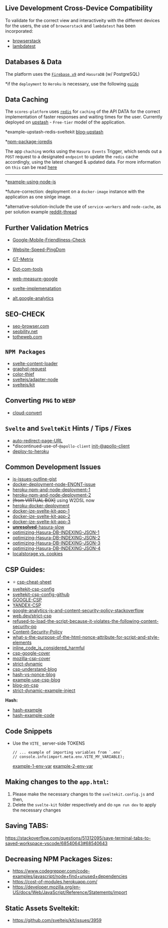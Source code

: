 ## Live Development Cross-Device Compatibility

To validate for the correct view and interactiveity with the different devices for the users, the use of `browserstack` and `lambdatest` has been incorporated:

- [browserstack](https://live.browserstack.com/)
- [lambdatest](https://accounts.lambdatest.com/billing/plans)

## Databases & Data

The platform uses the [`Firebase v9`](https://firebase.google.com/docs/database/web/read-and-write#web-version-9) and `HasuraDB` (w/ PostgreSQL)

*if the `deployment` to `Heroku` is necessary, use the following [`guide`](https://hasura.io/docs/latest/graphql/core/deployment/deployment-guides/heroku.html)

## Data Caching

The `scores-platform` uses [`redis`](https://redis.io/download) for `caching` of the API DATA for the correct implementation of faster responses and waiting times for the user.
Currently deployed on [upstash](https://docs.upstash.com/redis) - `Free-tier` model of the application.

*example-upstash-redis-sveltekit [blog-upstash](https://blog.upstash.com/svelte-with-serverless-redis)

*[npm-package-ioredis](https://github.com/luin/ioredis)

The app `chaching` works using the `Hasura Events` Trigger, which sends out a `POST` request to a designated `endpoint` to update the `redis` cache accordingly, using the latest changed & updated data.
For more information on `this` can be read [here](https://hasura.io/docs/latest/graphql/core/event-triggers/create-trigger.html)

---

*[example-using-node-js](https://medium.com/dsckiit/how-to-cache-json-data-in-redis-75016e4a2100)

*future-correction: deployment on a `docker-image` instance with the application as one sinlge image.

*alternative-solution-include the use of `service-workers` and `node-cache`, as per solution example [reddit-thread](https://www.reddit.com/r/sveltejs/comments/p3v280/caching_for_load_function_in_sveltekit/h8vw2l3/)

## Further Validation Metrics

- [Google-Mobile-Friendliness-Check](https://search.google.com/test/mobile-friendly/result?id=ubORB42h3SuKWcAlkAQssw)
- [Website-Speed-PingDom](https://tools.pingdom.com/)
- [GT-Metrix](https://gtmetrix.com/)
- [Dot-com-tools](https://www.dotcom-tools.com/)
- [web-measure-google](https://web.dev/measure/)

- [svelte-implemenatation](https://github.com/imbolc/sapper-google-analytics)
- [alt.google-analytics](https://www.npmjs.com/package/@analytics/google-analytics)

## SEO-CHECK

- [seo-browser.com](https://www.seo-browser.com/)
- [seobility.net](https://www.seobility.net/en/seocheck/)
- [totheweb.com](https://totheweb.com/learning_center/tools-search-engine-simulator/)

## `NPM Packages`

- [svelte-content-loader](https://github.com/PaulMaly/svelte-content-loader)
- [graphql-request](https://www.npmjs.com/package/graphql-request)
- [color-thief](https://lokeshdhakar.com/projects/color-thief/)
- [sveltejs/adapter-node](https://www.npmjs.com/package/@sveltejs/adapter-node)
- [sveltejs/kit](https://www.npmjs.com/package/@sveltejs/kit)

## Converting `PNG` to `WEBP`

-  [cloud-convert](https://cloudconvert.com/png-to-webp)

## `Svelte` and `SvelteKit` Hints / Tips / Fixes

- [auto-redirect-page-URL](https://www.reddit.com/r/sveltejs/comments/p28oht/how_to_redirect_to_a_url_in_svelte_kit/)
- *discontinued-use-of-`@apollo-client` [init-@apollo-client](https://stackoverflow.com/questions/67135169/how-to-initialize-apolloclient-in-sveltekit-to-work-on-both-ssr-and-client-side)
- [deploy-to-heroku](https://dev.to/nostro/deploying-to-heroku-with-sveltekit-3350)

## Common Development Issues

- [js-issues-outline-gist](https://gist.github.com/0bie/5c43e1e53d9f47a7ba6f65732dc027e9)
- [docker-deployment-node-ENONT-issue](https://coderoad.ru/62950447/NPM-%D1%83%D1%81%D1%82%D0%B0%D0%BD%D0%BE%D0%B2%D0%B8%D1%82%D1%8C-%D1%87%D1%82%D0%BE-%D1%82%D0%BE-%D0%B8%D0%B7-github-%D0%B2-%D0%BA%D0%BE%D0%BD%D1%82%D0%B5%D0%B9%D0%BD%D0%B5%D1%80-docker-%D0%BD%D0%B5-%D1%83%D0%B4%D0%B0%D0%B5%D1%82%D1%81%D1%8F)
- [heroku-npm-and-node-deployment-1](https://devcenter.heroku.com/articles/nodejs-support#package-installation)
- [heroku-npm-and-node-deployment-2](https://devcenter.heroku.com/articles/troubleshooting-node-deploys)
- ~~[from VIRTUAL BOX]~~ using W2DSL now
- [heroku-docker-deployment](https://devcenter.heroku.com/articles/build-docker-images-heroku-yml#heroku-yml-overview)
- [docker-ize-svelte-kit-app-1](https://myrmod.de/posts/how-to-host-a-sveltekit-project-with-docker-https)
- [docker-ize-svelte-kit-app-2](https://blog.alexanderwolf.tech/how-to-dockerize-your-sveltekit-app/)
- [docker-ize-svelte-kit-app-3](https://www.youtube.com/watch?v=2hKPVRCOgdM)
- [**unresolved**-hasura-slow](https://github.com/hasura/graphql-engine/issues/6448)
- [optimizing-Hasura-DB-INDEXING-JSON-1](https://itectec.com/database/postgresql-using-gin-to-index-a-json-column/)
- [optimizing-Hasura-DB-INDEXING-JSON-2](https://hasura.io/docs/latest/graphql/core/databases/postgres/queries/performance.html)
- [optimizing-Hasura-DB-INDEXING-JSON-3](https://stackoverflow.com/questions/48372397/what-is-the-purpose-of-defining-an-operator-class-when-defining-index-in-postgre)
- [optimizing-Hasura-DB-INDEXING-JSON-4](https://www.postgresql.org/docs/9.4/datatype-json.html)
- [localstorage vs. cookies](https://stackoverflow.com/questions/7799728/localstorage-vs-cookies-performance)

## CSP Guides:

- ⭐ [csp-cheat-sheet](https://scotthelme.co.uk/csp-cheat-sheet/#script-src)
- [sveltekit-csp-config](https://kit.svelte.dev/docs/configuration#csp)
- [sveltekit-csp-config-github](https://github.com/sveltejs/kit/issues/93)
- [GOOGLE-CSP](https://developers.google.com/tag-platform/tag-manager/web/csp)
- [YANDEX-CSP](https://yandex.com/support/metrica/code/install-counter-csp.html)
- [google-analytics-js-and-content-security-policy-stackoverflow](https://stackoverflow.com/questions/30939809/google-analytics-js-and-content-security-policy)
- [web.dev/strict-csp](https://web.dev/strict-csp/)
- [refused-to-load-the-script-because-it-violates-the-following-content-security-po](https://stackoverflow.com/questions/31211359/refused-to-load-the-script-because-it-violates-the-following-content-security-po)
- [Content-Security-Policy](https://developer.mozilla.org/en-US/docs/Web/HTTP/Headers/Content-Security-Policy)
- [what-s-the-purpose-of-the-html-nonce-attribute-for-script-and-style-elements](https://stackoverflow.com/questions/42922784/what-s-the-purpose-of-the-html-nonce-attribute-for-script-and-style-elements)
- [inline_code_is_considered_harmful](https://developers.google.com/web/fundamentals/security/csp/#inline_code_is_considered_harmful)
- [csp-google-cover](https://developers.google.com/web/fundamentals/security/csp?utm_source=devtools#inline_code_is_considered_harmful)
- [mozilla-csp-cover](https://developer.mozilla.org/en-US/docs/Web/HTTP/CSP)
- [strict-dynamic](https://web.dev/strict-csp/?utm_source=devtools#why-a-strict-csp-is-recommended-over-allowlist-csps)
- [csp-understand-blog](https://www.troyhunt.com/locking-down-your-website-scripts-with-csp-hashes-nonces-and-report-uri/)
- [hash-vs-nonce-blog](https://stackoverflow.com/questions/43108890/whitelisting-inline-script-with-csp-sha-256-in-firefox)
- [example-use-csp-blog](https://www.dumky.net/posts/using-gtm-with-a-content-security-policy-csp-and-impress-your-devops-team-in-the-process/)
- [blog-on-csp](https://help.branch.io/developers-hub/docs/implement-content-security-protocol-csp)
- [strict-dynamic-example-inject](https://stackoverflow.com/questions/59848978/strict-dynamic-is-present-so-host-based-whitelisting-is-disabled)

**Hash:**

- [hash-example](https://content-security-policy.com/hash/)
- [hash-example-code](https://codepen.io/BranchWebSDK/pen/RwRqLmv)

## Code Snippets

- Use the `VITE_` server-side TOKENS

    ```
    // ... example of importing variables from `.env`
    // console.info(import.meta.env.VITE_MY_VARIABLE);
    ```

    [example-1-env-var](https://www.reddit.com/r/sveltejs/comments/mek8rc/svelte_kit_environment_variables/)
    [example-2-env-var](https://dev.to/danawoodman/storing-environment-variables-in-sveltekit-2of3)


## Making changes to the `app.html`:

1. Please make the necessary changes to the `sveltekit.config.js` and then,
2. Delete the `svelte-kit` folder respectively and do `npm run dev` to apply the necessary changes

## Saving TABS:

https://stackoverflow.com/questions/51312095/save-terminal-tabs-to-saved-workspace-vscode/68540643#68540643

## Decreasing NPM Packages Sizes:

- https://www.codegrepper.com/code-examples/javascript/node+find+unused+dependencies
- https://cost-of-modules.herokuapp.com/
- https://developer.mozilla.org/en-US/docs/Web/JavaScript/Reference/Statements/import

## Static Assets Sveltekit:

- https://github.com/sveltejs/kit/issues/3959